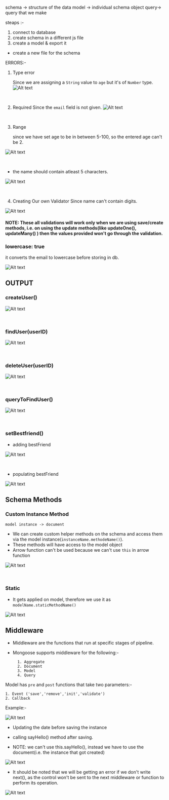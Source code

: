 schema -> structure of the data
model -> individual schema object
query-> query that we make

steaps :- 
1. connect to database
2. create schema in a different js file
3. create a model & export it

- create a new file for the schema

ERRORS:-

1. Type error

    Since we are assigning a  ```String``` value to ```age```  but it's of ```Number``` type.
![Alt text](image.png)

<br>

2. Required 
    Since the ```email``` field is not given.
![Alt text](image-1.png)


<br>

3. Range

    since we have set age to be in between 5-100, so the entered age can't be 2.

![Alt text](image-3.png)


<br>

- the name should contain atleast 5 characters.

![Alt text](image-4.png)

<br>



4. Creating Our own Validator
    Since name can't contain digits.

![Alt text](image-5.png)



<h4>NOTE: These all validations will work only when we are using save/create methods, i.e. on using the update methods(like updateOne(), updateMany() ) then the values provided won't go through the validation.</h4>




<h3>lowercase: true</h3>
    it converts the email to lowercase before storing in db.

![Alt text](image-2.png)





## OUTPUT

<h3> createUser()</h3>

![Alt text](image-11.png)

<br>

<h3> findUser(userID)</h3>

![Alt text](image-10.png)

<br>

<h3> deleteUser(userID)</h3>

![Alt text](image-9.png)

<br>

<h3> queryToFindUser()</h3>

![Alt text](image-8.png)

<br>

<h3>setBestfriend()</h3>

- adding bestFriend

![Alt text](image-6.png)

<br>

- populating bestFriend

![Alt text](image-7.png)



<h2>Schema Methods</h2>

<h3>Custom Instance Method </h3>

    model instance -> document

- We can create custom helper methods on the schema and access them via the model instance(```instanceName.methodeName()```).
- These methods will have access to the model object
- Arrow function can't be used because we can't use ```this``` in arrow function


![Alt text](image-12.png)

<br>

<h3> Static </h3>

- It gets applied on model, therefore we use it as ```modelName.staticMethodName()```

![Alt text](image-13.png)


<h2>Middleware</h2>

- Middleware are the functions that run at specific stages of pipeline.
- Mongoose supports middleware for the following:- 

        1. Aggregate
        2. Document
        3. Model
        4. Query

Model has ```pre``` and ```post``` functions that take two parameters:-

    1. Event ('save','remove','init','validate')
    2. Callback

Example:- 

![Alt text](image-14.png)



- Updating the date before saving the instance

- calling sayHello() method after saving.

- NOTE: we can't use this.sayHello(), instead we have to use the document(i.e. the instance that got created)

![Alt text](image-15.png)


- It should be noted that we will be getting an error if we don't write next(), as the control won't be sent to the next middleware or function to perform its operation.

![Alt text](image-16.png)